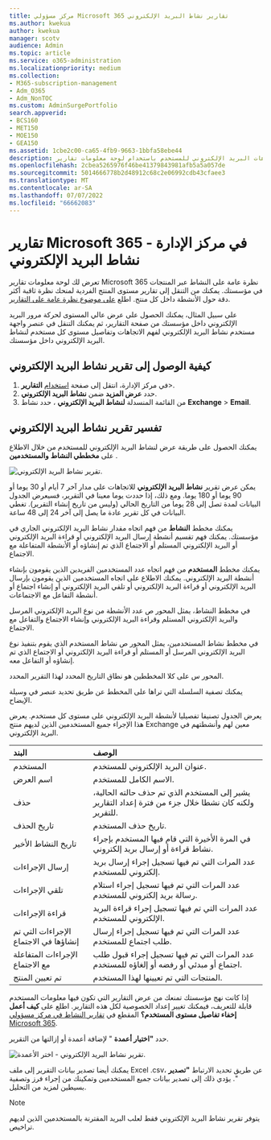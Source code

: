 ```yaml
---
title: مركز مسؤولي Microsoft 365 تقارير نشاط البريد الإلكتروني
ms.author: kwekua
author: kwekua
manager: scotv
audience: Admin
ms.topic: article
ms.service: o365-administration
ms.localizationpriority: medium
ms.collection:
- M365-subscription-management
- Adm_O365
- Adm_NonTOC
ms.custom: AdminSurgePortfolio
search.appverid:
- BCS160
- MET150
- MOE150
- GEA150
ms.assetid: 1cbe2c00-ca65-4fb9-9663-1bbfa58ebe44
description: تعرف على كيفية الحصول على تقرير نشاط البريد الإلكتروني وفهم اتجاهات البريد الإلكتروني للمستخدم باستخدام لوحة معلومات تقارير Microsoft 365 في مركز مسؤولي Microsoft 365.
ms.openlocfilehash: 2cbea5265976f46be41379843981afb5a5a057de
ms.sourcegitcommit: 5014666778b2d48912c68c2e06992cdb43cfaee3
ms.translationtype: MT
ms.contentlocale: ar-SA
ms.lasthandoff: 07/07/2022
ms.locfileid: "66662083"
---
```

# <a name="microsoft-365-reports-in-the-admin-center---email-activity"></a>تقارير Microsoft 365 في مركز الإدارة - نشاط البريد الإلكتروني

تعرض لك لوحة معلومات تقارير Microsoft 365 نظرة عامة على النشاط عبر المنتجات في مؤسستك. يمكنك من التنقل إلى تقارير مستوى المنتج الفردية لمنحك نظرة ثاقبة أكثر دقة حول الأنشطة داخل كل منتج. اطلع [على موضوع نظرة عامة على التقارير](activity-reports.md).
  
على سبيل المثال، يمكنك الحصول على عرض عالي المستوى لحركة مرور البريد الإلكتروني داخل مؤسستك من صفحة التقارير، ثم يمكنك التنقل في عنصر واجهة مستخدم نشاط البريد الإلكتروني لفهم الاتجاهات وتفاصيل مستوى كل مستخدم لنشاط البريد الإلكتروني داخل مؤسستك.

## <a name="how-to-get-to-the-email-activity-report"></a>كيفية الوصول إلى تقرير نشاط البريد الإلكتروني

1. في مركز الإدارة، انتقل إلى صفحة <a href="https://go.microsoft.com/fwlink/p/?linkid=2074756" target="_blank">استخدام</a> **التقارير**\>.
2. حدد **عرض المزيد** ضمن **نشاط البريد الإلكتروني**. 
3. من القائمة المنسدلة **لنشاط البريد الإلكتروني** ، حدد نشاط **Exchange** \> **Email**.
  
## <a name="interpret-the-email-activity-report"></a>تفسير تقرير نشاط البريد الإلكتروني

يمكنك الحصول على طريقة عرض لنشاط البريد الإلكتروني للمستخدم من خلال الاطلاع على **مخططي النشاط** **والمستخدمين** . 
  
![تقرير نشاط البريد الإلكتروني.](../../media/5eb1d9e9-8106-4843-acb7-c0238c0da816.png)

يمكن عرض تقرير **نشاط البريد الإلكتروني** للاتجاهات على مدار آخر 7 أيام أو 30 يوما أو 90 يوما أو 180 يوما. ومع ذلك، إذا حددت يوما معينا في التقرير، فسيعرض الجدول البيانات لمدة تصل إلى 28 يوما من التاريخ الحالي (وليس من تاريخ إنشاء التقرير). تغطي البيانات في كل تقرير عادة ما يصل إلى آخر 24 إلى 48 ساعة.

يمكنك مخطط **النشاط** من فهم اتجاه مقدار نشاط البريد الإلكتروني الجاري في مؤسستك. يمكنك فهم تقسيم أنشطة إرسال البريد الإلكتروني أو قراءة البريد الإلكتروني أو البريد الإلكتروني المستلم أو الاجتماع الذي تم إنشاؤه أو الأنشطة المتفاعلة مع الاجتماع. 

يمكنك مخطط **المستخدم** من فهم اتجاه عدد المستخدمين الفريدين الذين يقومون بإنشاء أنشطة البريد الإلكتروني. يمكنك الاطلاع على اتجاه المستخدمين الذين يقومون بإرسال البريد الإلكتروني أو قراءة البريد الإلكتروني أو تلقي البريد الإلكتروني أو إنشاء اجتماع أو أنشطة التفاعل مع الاجتماعات. 

في مخطط النشاط، يمثل المحور ص عدد الأنشطة من نوع البريد الإلكتروني المرسل والبريد الإلكتروني المستلم وقراءة البريد الإلكتروني وإنشاء الاجتماع والتفاعل مع الاجتماع. 

في مخطط نشاط المستخدمين، يمثل المحور ص نشاط المستخدم الذي يقوم بتنفيذ نوع البريد الإلكتروني المرسل أو المستلم أو قراءة البريد الإلكتروني أو الاجتماع الذي تم إنشاؤه أو التفاعل معه. 

المحور س على كلا المخططين هو نطاق التاريخ المحدد لهذا التقرير المحدد. 

يمكنك تصفية السلسلة التي تراها على المخطط عن طريق تحديد عنصر في وسيلة الإيضاح.

 يعرض الجدول تصنيفا تفصيليا لأنشطة البريد الإلكتروني على مستوى كل مستخدم. يعرض هذا الإجراء جميع المستخدمين الذين لديهم منتج Exchange معين لهم وأنشطتهم في البريد الإلكتروني.

  
|البند|الوصف|
|:-----|:-----|
|المستخدم  |عنوان البريد الإلكتروني للمستخدم. |
|اسم العرض |الاسم الكامل للمستخدم. |
|حذف |يشير إلى المستخدم الذي تم حذف حالته الحالية، ولكنه كان نشطا خلال جزء من فترة إعداد التقارير للتقرير. |
|تاريخ الحذف |تاريخ حذف المستخدم. |
|تاريخ النشاط الأخير  | في المرة الأخيرة التي قام فيها المستخدم بإجراء نشاط قراءة أو إرسال بريد إلكتروني. |
|إرسال الإجراءات |عدد المرات التي تم فيها تسجيل إجراء إرسال بريد إلكتروني للمستخدم.  |
|تلقي الإجراءات  |عدد المرات التي تم فيها تسجيل إجراء استلام رسالة بريد إلكتروني للمستخدم. |
|قراءة الإجراءات |عدد المرات التي تم فيها تسجيل إجراء قراءة البريد الإلكتروني للمستخدم. |
|الإجراءات التي تم إنشاؤها في الاجتماع  |عدد المرات التي تم فيها تسجيل إجراء إرسال طلب اجتماع للمستخدم. |
|الإجراءات المتفاعلة مع الاجتماع |عدد المرات التي تم فيها تسجيل إجراء قبول طلب اجتماع أو مبدئي أو رفضه أو إلغاؤه للمستخدم. |
|تم تعيين المنتج  |المنتجات التي تم تعيينها لهذا المستخدم.  |


إذا كانت نهج مؤسستك تمنعك من عرض التقارير التي تكون فيها معلومات المستخدم قابلة للتعريف، فيمكنك تغيير إعداد الخصوصية لكل هذه التقارير. اطلع على **كيف أعمل إخفاء تفاصيل مستوى المستخدم؟** المقطع في [تقارير النشاط في مركز مسؤولي Microsoft 365](activity-reports.md).

حدد **"اختيار أعمدة** " لإضافة أعمدة أو إزالتها من التقرير.  

![تقرير نشاط البريد الإلكتروني - اختر الأعمدة.](../../media/80ffa0ad-61c5-4a6f-8a1d-5f6730ff7da9.png)

يمكنك أيضا تصدير بيانات التقرير إلى ملف Excel .csv، عن طريق تحديد الارتباط **"تصدير** ". يؤدي ذلك إلى تصدير بيانات جميع المستخدمين وتمكينك من إجراء فرز وتصفية بسيطين لمزيد من التحليل. 
   
> [!NOTE]
> يتوفر تقرير نشاط البريد الإلكتروني فقط لعلب البريد المقترنة بالمستخدمين الذين لديهم تراخيص.
